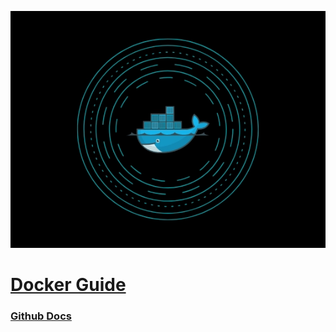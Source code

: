 ![image alt](https://github.com/josh-butler93/docker/blob/1f490d5af360916ee4c1300fef5d52a7f7646930/Setup/dockerreadme.webp)
# [Docker Guide](https://www.docker.com/#)
### [Github Docs](https://docs.github.com/en/get-started/writing-on-github/getting-started-with-writing-and-formatting-on-github/basic-writing-and-formatting-syntax)
